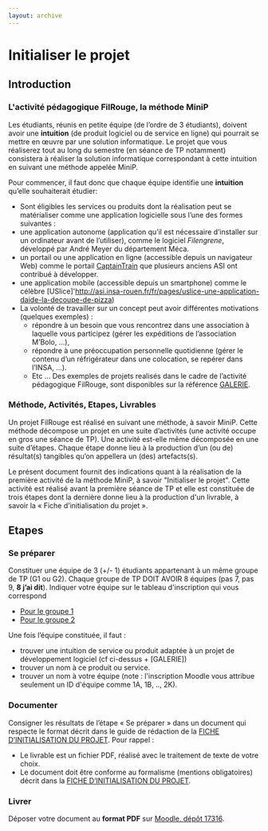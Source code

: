 ```yaml
---
layout: archive
---
```


# Initialiser le projet

## Introduction 
### L'activité pédagogique FilRouge, la méthode MiniP
Les étudiants, réunis en petite équipe (de l’ordre de 3 étudiants), doivent avoir une __intuition__ (de
produit logiciel ou de service en ligne) qui pourrait se mettre en œuvre par une solution informatique.
Le projet que vous réaliserez tout au long du semestre (en séance de TP notamment) consistera à
réaliser la solution informatique correspondant à cette intuition en suivant une méthode appelée MiniP. 

Pour commencer, il faut donc que chaque équipe identifie une __intuition__ qu’elle souhaiterait étudier:
 - Sont éligibles les services ou produits dont la réalisation peut se matérialiser comme une application
logicielle sous l’une des formes suivantes :
  - une application autonome (application qu’il est nécessaire d’installer sur un ordinateur
avant de l’utiliser), comme le logiciel _Filengrene_, développé par André Meyer du
département Méca.
  - un portail ou une application en ligne (accessible depuis un navigateur Web) comme le
portail [CaptainTrain](https://fr.wikipedia.org/wiki/Captain_Train) que plusieurs anciens ASI ont contribué à développer.
  - une application mobile (accessible depuis un smartphone) comme le célèbre [USlice]'http://asi.insa-rouen.fr/fr/pages/uslice-une-application-daide-la-decoupe-de-pizza)
 - La volonté de travailler sur un concept peut avoir différentes motivations (quelques
exemples) :
   - répondre à un besoin que vous rencontrez dans une association à laquelle vous
participez (gérer les expéditions de l’association M’Bolo, …),
   - répondre à une préoccupation personnelle quotidienne (gérer le contenu d’un
réfrigérateur dans une colocation, se repérer dans l’INSA, …).
   - Etc …
Des exemples de projets realisés dans le cadre de l’activité pédagogique FilRouge, sont disponibles sur la référence
[GALERIE](http://casisbelli-03.insa-rouen.fr/wiki/pmwiki.php?n=FilRouge.Galerie).

### Méthode, Activités, Etapes, Livrables
Un projet FilRouge est réalisé en suivant une méthode, à savoir MiniP. Cette méthode décompose un
projet en une suite d’activités (une activité occupe en gros une séance de TP). Une activité est-elle même
décomposée en une suite d’étapes. Chaque étape donne lieu à la production d’un (ou de)
résultat(s) tangibles qu’on appellera un (des) artefacts(s). 

Le présent document fournit des indications quant à la réalisation de la première activité de la méthode
MiniP, à savoir "Initialiser le projet". Cette activité est réalisé avant la première séance de TP et elle est constituée de trois étapes dont la dernière donne lieu à la production d'un livrable, à savoir la « Fiche d’initialisation du projet ».

## Etapes

### Se préparer
Constituer une équipe de 3 (+/- 1) étudiants appartenant à un même groupe de TP (G1 ou G2). Chaque
groupe de TP DOIT AVOIR 8 équipes (pas 7, pas 9, __8 j’ai dit__).
Indiquer votre équipe sur le tableau d'inscription qui vous correspond
 - [Pour le groupe 1](https://moodle.insa-rouen.fr/mod/choicegroup/view.php?id=27220)
 - [Pour le groupe 2](https://moodle.insa-rouen.fr/mod/choicegroup/view.php?id=30143) 

Une fois l’équipe constituée, il faut :
 - trouver une intuition de service ou produit adaptée à un projet de développement logiciel (cf ci-dessus +
[GALERIE])
 - trouver un nom à ce produit ou service.
 - trouver un nom à votre équipe (note : l'inscription Moodle vous attribue seulement un ID d'équipe comme 1A, 1B, .., 2K).

### Documenter
Consigner les résultats de l’étape « Se préparer » dans un document qui respecte le format décrit dans
le guide de rédaction de la [FICHE D’INITIALISATION DU PROJET](../guide_artefact/fiche_initialisation_projet).
Pour rappel :
 - Le livrable est un fichier PDF, réalisé avec le traitement de texte de votre choix.
 - Le document doit être conforme au formalisme (mentions obligatoires) décrit dans la [FICHE D’INITIALISATION DU PROJET](guide_artefact/fiche_initialisation_projet).

### Livrer
Déposer votre document au __format PDF__ sur [Moodle, dépôt 17316](https://moodle.insa-rouen.fr/mod/assign/view.php?id=17316).
